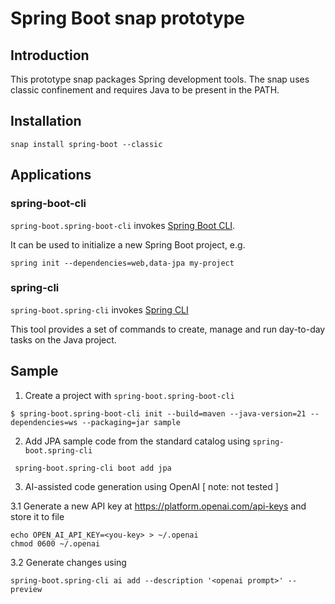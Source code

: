 # Spring Boot snap prototype

## Introduction

This prototype snap packages Spring development tools.
The snap uses classic confinement and requires Java to be present in the PATH.

## Installation

`snap install spring-boot --classic`

## Applications

### spring-boot-cli

`spring-boot.spring-boot-cli` invokes [Spring Boot CLI](https://docs.spring.io/spring-boot/docs/current/reference/html/cli.html).

It can be used to initialize a new Spring Boot project, e.g.

`spring init --dependencies=web,data-jpa my-project`

### spring-cli

`spring-boot.spring-cli` invokes [Spring CLI](https://docs.spring.io/spring-cli/reference/index.html)

This tool provides a set of commands to create, manage and run day-to-day tasks on the Java project.

## Sample

1. Create a project with `spring-boot.spring-boot-cli`

`` $ spring-boot.spring-boot-cli init --build=maven --java-version=21 --dependencies=ws --packaging=jar sample ``

2. Add JPA sample code from the standard catalog using `spring-boot.spring-cli`

`` spring-boot.spring-cli boot add jpa``

3. AI-assisted code generation using OpenAI [ note: not tested ]

3.1 Generate a new API key at https://platform.openai.com/api-keys and store it to file

```
echo OPEN_AI_API_KEY=<you-key> > ~/.openai
chmod 0600 ~/.openai
```

3.2 Generate changes using

`` spring-boot.spring-cli ai add --description '<openai prompt>' --preview ``
